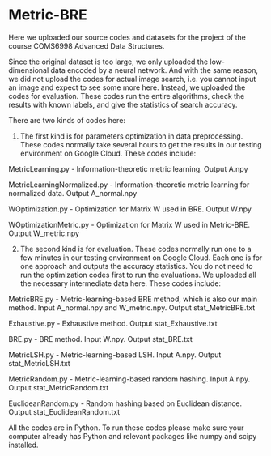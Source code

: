 # Metric-BRE

Here we uploaded our source codes and datasets for the project of the course COMS6998 Advanced Data Structures. 

Since the original dataset is too large, we only uploaded the low-dimensional data encoded by a neural network. And with the same reason, we did not upload the codes for actual image search, i.e. you cannot input an image and expect to see some more here. Instead, we uploaded the codes for evaluation. These codes run the entire algorithms, check the results with known labels, and give the statistics of search accuracy. 

There are two kinds of codes here: 

1. The first kind is for parameters optimization in data preprocessing. These codes normally take several hours to get the results in our testing environment on Google Cloud. These codes include: 

MetricLearning.py - Information-theoretic metric learning. Output A.npy

MetricLearningNormalized.py - Information-theoretic metric learning for normalized data. Output A_normal.npy

WOptimization.py - Optimization for Matrix W used in BRE. Output W.npy

WOptimizationMetric.py - Optimization for Matrix W used in Metric-BRE. Output W_metric.npy

2. The second kind is for evaluation. These codes normally run one to a few minutes in our testing environment on Google Cloud. Each one is for one approach and outputs the accuracy statistics. You do not need to run the optimization codes first to run the evaluations. We uploaded all the necessary intermediate data here. These codes include: 

MetricBRE.py - Metric-learning-based BRE method, which is also our main method. Input A_normal.npy and W_metric.npy. Output stat_MetricBRE.txt

Exhaustive.py - Exhaustive method. Output stat_Exhaustive.txt

BRE.py - BRE method. Input W.npy. Output stat_BRE.txt

MetricLSH.py - Metric-learning-based LSH. Input A.npy. Output stat_MetricLSH.txt

MetricRandom.py - Metric-learning-based random hashing. Input A.npy. Output stat_MetricRandom.txt

EuclideanRandom.py - Random hashing based on Euclidean distance. Output stat_EuclideanRandom.txt

All the codes are in Python. To run these codes please make sure your computer already has Python and relevant packages like numpy and scipy installed. 
